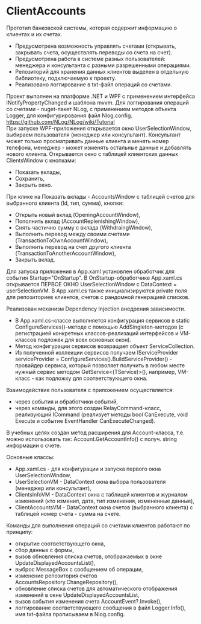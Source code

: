 # ClientAccounts

Прототип банковской системы, которая содержит информацию о клиентах и их счетах.
- Предусмотрена возможность управлять счетами (открывать, закрывать счета, осуществлять переводы со счета на счет). 
- Предусмотрена работа в системе разных пользователей: менеджера и консультанта с разными разрешенными операциями.
- Репозиторий для хранения данных клиентов выделен в отдельную библиотеку, подключаемую к проекту. 
- Реализовано логгирование в txt-файл операций со счетами. 

Проект выполнен на платформе .NET и WPF с применением интерфейса INotifyPropertyChanged и шаблона mvvm.
Для логгирования операций со счетами - nuget-пакет NLog, с применением методов объекта Logger, для конфигурирования файл Nlog.config.
https://github.com/NLog/NLog/wiki/Tutorial  
При запуске WPF-приложения открывается окно UserSelectionWindow, выбираем пользователя (менеджер или консультант). Консультант может только просматривать данные клиента и менять номер телефона, менеджер - может изменять остальные данные и добавлять нового клиента.
Открывается окно с таблицей клиентских данных ClientsWindow с кнопками:
- Показать вклады, 
- Сохранить,
- Закрыть окно.

При клике на Показать вклады - AccountsWindow с таблицей счетов для выбранного клиента (Id, тип, сумма), кнопки:
- Открыть новый вклад (OpeningAccountWindow),
- Пополнить вклад (AccountReplenishingWindow), 
- Снять частично сумму с вклада (WithdraingWindow),
- Выполнить перевод между своими счетами (TransactionToOwnAccountWindow),
- Выполнить перевод на счет другого клиента (TransactionToAnotherAccountWindow),
- Закрыть вклад.

Для запуска приложения в App.xaml установлен обработчик для события Startup="OnStartup".
В OnStartup-обработчике App.xaml.cs открывается ПЕРВОЕ ОКНО UserSelectionWindow с DataContext = userSelectionVM.
В App.xaml.cs также инициализируются private поля для репозиториев клиентов, счетов с рандомной генерацией списков.

Реализован механизм Dependency Injection внедрения зависимости.
- В App.xaml.cs-классе выполняется конфигурация сервисов в static ConfigureServices()-методе с помощью AddSingleton-методов (с регистрацией конкретных классов-реализаций интерфейсов и VM-классов подложек для всех основных окон). 
- Метод конфигурации сервисов возвращает объект ServiceCollection.
- Из полученной коллекции сервисов получаем IServiceProvider serviceProvider = ConfigureServices().BuildServiceProvider() - провайдер сервиса, который позволяет получить в любом месте нужный сервис методом GetService<(TService)>(), например, VM-класс - как подложку для соответствующего окна.

Взаимодействие пользователя с приложением осуществляется:
- через события и обработчики событий, 
- через команды, для этого создан RelayCommand-класс, реализующий ICommand (реализует методы bool CanExecute, void Execute и событие EventHandler CanExecuteChanged).

В учебных целях создан метод расширения для Account-класса, т.е. можно использовать так: 
Account.GetAccountInfo() с получ. string информации о счете.

Основные классы:
- App.xaml.cs - для конфигурации и запуска первого окна UserSelectionWindow,
- UserSelectionVM - DataContext окна выбора пользователя (менеджер или консультант),
- ClientsInfoVM - DataContext окна с таблицей клиентов и журналом изменений (кто изменил, дата, тип изменения, измененные данные),
- ClientAccountsVM - DataContext окна счетов (выбранного клиента) с таблицей номер счета - сумма на счете.

Команды для выполнения операций со счетами клиентов работают по принципу:
- открытие соответствующего окна, 
- сбор данных с формы, 
- вызов обновления списка счетов, отображаемых в окне UpdateDisplayedAccountsList(),
- выброс MessageBox с сообщением об операции, 
- изменение репозитория счетов AccountsRepository.ChangeRepository(),
- обновление списка счетов для автоматического отображения изменений в окне UpdateDisplayedAccountsList,
- вызов события изменения счета AccountEvent?.Invoke(),
- логгирование соответствующего сообщения в файл Logger.Info(), имя txt-файла прописываем в Nlog.config.